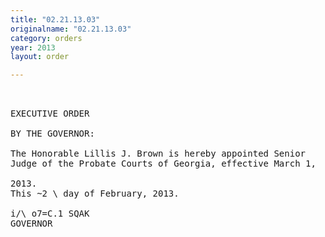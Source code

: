 ```yaml
---
title: "02.21.13.03"
originalname: "02.21.13.03"
category: orders
year: 2013
layout: order

---
```

<pre>
 

EXECUTIVE ORDER

BY THE GOVERNOR:

The Honorable Lillis J. Brown is hereby appointed Senior
Judge of the Probate Courts of Georgia, effective March 1,

2013.
This ~2 \ day of February, 2013.

i/\ o7=C.1 SQAK
GOVERNOR

</pre>
